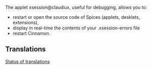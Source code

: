 The applet xsession@claudiux, useful for debugging, allows you to:

  * restart or open the source code of Spices (applets, desklets, extensions),
  * display in real-time the contents of your .xsession-errors file
  * restart Cinnamon.

## Translations

[Status of translations](https://github.com/linuxmint/cinnamon-spices-applets/blob/translation-status-tables/.translation-tables/tables/xsession%40claudiux.md#)